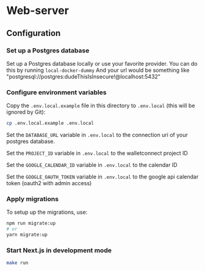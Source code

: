 # Web-server

## Configuration

### Set up a Postgres database

Set up a Postgres database locally or use your favorite provider. You can do this by running `local-docker-dummy` And your url would be something like "postgresql://postgres:dudeThisIsInsecure!@localhost:5432"

### Configure environment variables

Copy the `.env.local.example` file in this directory to `.env.local` (this will be ignored by Git):

```bash
cp .env.local.example .env.local
```

Set the `DATABASE_URL` variable in `.env.local` to the connection uri of your postgres database.

Set the `PROJECT_ID` variable in `.env.local` to the walletconnect project ID

Set the `GOOGLE_CALENDAR_ID` variable in `.env.local` to the calendar ID

Set the `GOOGLE_OAUTH_TOKEN` variable in `.env.local` to the google api calendar token (oauth2 with admin access)

### Apply migrations

To setup up the migrations, use:

```bash
npm run migrate:up
# or
yarn migrate:up
```

### Start Next.js in development mode

```bash
make run
```
